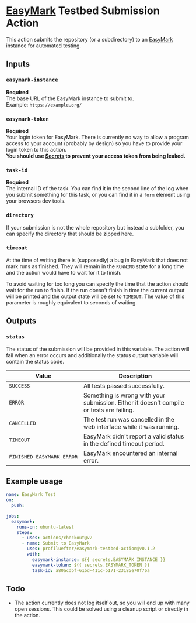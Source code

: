 # [EasyMark](https://github.com/T0astBread/EasyMark) Testbed Submission Action 

This action submits the repository (or a subdirectory) to an [EasyMark](https://github.com/T0astBread/EasyMark) instance for automated testing.

## Inputs

### `easymark-instance`
**Required**  
The base URL of the EasyMark instance to submit to.  
Example: `https://example.org/`

### `easymark-token`
**Required**  
Your login token for EasyMark. There is currently no way to allow a program access to your account (probably by design) so you have to provide your login token to this action.  
**You should use [Secrets](https://docs.github.com/en/actions/reference/encrypted-secrets#using-encrypted-secrets-in-a-workflow) to prevent your access token from being leaked.**

### `task-id`
**Required**  
The internal ID of the task. You can find it in the second line of the log when you submit something for this task, or you can find it in a `form` element using your browsers dev tools.

### `directory`
If your submission is not the whole repository but instead a subfolder, you can specify the directory that should be zipped here.

### `timeout`
At the time of writing there is (supposedly) a bug in EasyMark that does not mark runs as finished. They will remain in the `RUNNING` state for a long time and the action would have to wait for it to finish.

To avoid waiting for too long you can specify the time that the action should wait for the run to finish. If the run doesn't finish in time the current output will be printed and the output state will be set to `TIMEOUT`. The value of this parameter is roughly equivalent to seconds of waiting.

## Outputs

### `status`

The status of the submission will be provided in this variable. The action will fail when an error occurs and additionally the status output variable will contain the status code.

|Value|Description|
|---|---|
|`SUCCESS`|All tests passed successfully.|
|`ERROR`|Something is wrong with your submission. Either it doesn't compile or tests are failing.|
|`CANCELLED`|The test run was cancelled in the web interface while it was running.|
|`TIMEOUT`|EasyMark didn't report a valid status in the defined timeout period.|
|`FINISHED_EASYMARK_ERROR`|EasyMark encountered an internal error.|

## Example usage

```yaml
name: EasyMark Test
on:
  push:

jobs:
  easymark:
    runs-on: ubuntu-latest
    steps:
      - uses: actions/checkout@v2
      - name: Submit to EasyMark
        uses: profiluefter/easymark-testbed-action@v0.1.2
        with:
          easymark-instance: ${{ secrets.EASYMARK_INSTANCE }}
          easymark-token: ${{ secrets.EASYMARK_TOKEN }}
          task-id: a80acdbf-61bd-411c-b171-23185e70f76a
```

## Todo

* The action currently does not log itself out, so you will end up with many open sessions. This could be solved using a cleanup script or directly in the action.